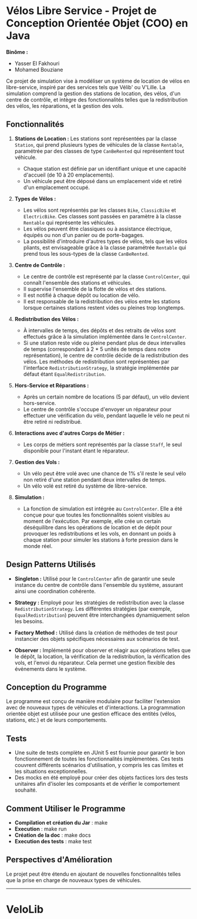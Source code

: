# Vélos Libre Service - Projet de Conception Orientée Objet (COO) en Java

**Binôme :**
- Yasser El Fakhouri
- Mohamed Bouziane

Ce projet de simulation vise à modéliser un système de location de vélos en libre-service, inspiré par des services tels que Vélib' ou V'Lille. La simulation comprend la gestion des stations de location, des vélos, d'un centre de contrôle, et intègre des fonctionnalités telles que la redistribution des vélos, les réparations, et la gestion des vols.

## Fonctionnalités

1. **Stations de Location :**
    Les stations sont représentées par la classe `Station`, qui prend plusieurs types de véhicules de la classe `Rentable`, paramétrée par des classes de type `CanBeRented` qui représentent tout véhicule.
   - Chaque station est définie par un identifiant unique et une capacité d'accueil (de 10 à 20 emplacements).
   - Un véhicule peut être déposé dans un emplacement vide et retiré d'un emplacement occupé.

2. **Types de Vélos :**
   - Les vélos sont représentés par les classes `Bike`, `ClassicBike` et `ElectricBike`. Ces classes sont passées en paramètre à la classe `Rentable` qui représente les véhicules.
   - Les vélos peuvent être classiques ou à assistance électrique, équipés ou non d'un panier ou de porte-bagages.
   - La possibilité d'introduire d'autres types de vélos, tels que les vélos pliants, est envisageable grâce à la classe paramétrée `Rentable` qui prend tous les sous-types de la classe `CanBeRented`.

3. **Centre de Contrôle :**
   - Le centre de contrôle est représenté par la classe `ControlCenter`, qui connaît l'ensemble des stations et véhicules.
   - Il supervise l'ensemble de la flotte de vélos et des stations.
   - Il est notifié à chaque dépôt ou location de vélo.
   - Il est responsable de la redistribution des vélos entre les stations lorsque certaines stations restent vides ou pleines trop longtemps.

4. **Redistribution des Vélos :**
   - À intervalles de temps, des dépôts et des retraits de vélos sont effectués grâce à la simulation implémentée dans le `ControlCenter`.
   - Si une station reste vide ou pleine pendant plus de deux intervalles de temps (correspondant à 2 * 5 unités de temps dans notre représentation), le centre de contrôle décide de la redistribution des vélos. Les méthodes de redistribution sont représentées par l'interface `RedistributionStrategy`, la stratégie implémentée par défaut étant `EqualRedistribution`.

5. **Hors-Service et Réparations :**
   - Après un certain nombre de locations (5 par défaut), un vélo devient hors-service.
   - Le centre de contrôle s'occupe d'envoyer un réparateur pour effectuer une vérification du vélo, pendant laquelle le vélo ne peut ni être retiré ni redistribué.

6. **Interactions avec d'autres Corps de Métier :**
   - Les corps de métiers sont représentés par la classe `Staff`, le seul disponible pour l'instant étant le réparateur.

7. **Gestion des Vols :**
   - Un vélo peut être volé avec une chance de 1% s'il reste le seul vélo non retiré d'une station pendant deux intervalles de temps.
   - Un vélo volé est retiré du système de libre-service.

8. **Simulation :**
   - La fonction de simulation est intégrée au `ControlCenter`. Elle a été conçue pour que toutes les fonctionnalités soient visibles au moment de l'exécution. Par exemple, elle crée un certain déséquilibre dans les opérations de location et de dépôt pour provoquer les redistributions et les vols, en donnant un poids à chaque station pour simuler les stations à forte pression dans le monde réel.

## Design Patterns Utilisés

- **Singleton :** Utilisé pour le `ControlCenter` afin de garantir une seule instance du centre de contrôle dans l'ensemble du système, assurant ainsi une coordination cohérente.

- **Strategy :** Employé pour les stratégies de redistribution avec la classe `RedistributionStrategy`. Les différentes stratégies (par exemple, `EqualRedistribution`) peuvent être interchangées dynamiquement selon les besoins.

- **Factory Method :** Utilisé dans la création de méthodes de test pour instancier des objets spécifiques nécessaires aux scénarios de test.

- **Observer :** Implémenté pour observer et réagir aux opérations telles que le dépôt, la location, la vérification de la redistribution, la vérification des vols, et l'envoi du réparateur. Cela permet une gestion flexible des événements dans le système.

## Conception du Programme

Le programme est conçu de manière modulaire pour faciliter l'extension avec de nouveaux types de véhicules et d'interactions. La programmation orientée objet est utilisée pour une gestion efficace des entités (vélos, stations, etc.) et de leurs comportements.

## Tests

- Une suite de tests complète en JUnit 5 est fournie pour garantir le bon fonctionnement de toutes les fonctionnalités implémentées. Ces tests couvrent différents scénarios d'utilisation, y compris les cas limites et les situations exceptionnelles.
- Des mocks en été employé pour créer des objets factices lors des tests unitaires afin d'isoler les composants et de vérifier le comportement souhaité.

## Comment Utiliser le Programme

- **Compilation et création du Jar** : make
- **Execution** : make run
- **Création de la doc** : make docs
- **Execution des tests** : make test

## Perspectives d'Amélioration

Le projet peut être étendu en ajoutant de nouvelles fonctionnalités telles que la prise en charge de nouveaux types de véhicules.

---
# VeloLib
